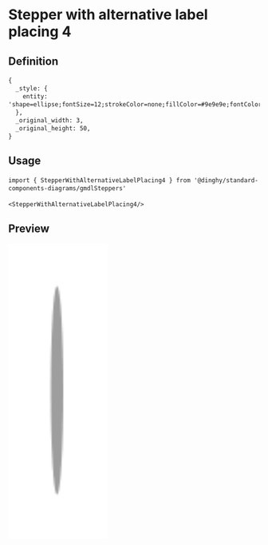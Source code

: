 # Stepper with alternative label placing 4

## Definition

```
{
  _style: { 
    entity: 'shape=ellipse;fontSize=12;strokeColor=none;fillColor=#9e9e9e;fontColor=#ffffff;align=center;verticalAlign=middle;html=1;',
  },
  _original_width: 3,
  _original_height: 50,
}
```

## Usage

```
import { StepperWithAlternativeLabelPlacing4 } from '@dinghy/standard-components-diagrams/gmdlSteppers'

<StepperWithAlternativeLabelPlacing4/>
```

## Preview

<img src="./stepper-with-alternative-label-placing-4.png" width="200"/>
